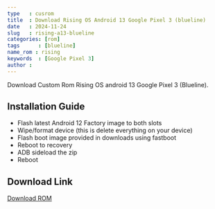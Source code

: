 ```yaml
---
type   : cusrom
title  : Download Rising OS Android 13 Google Pixel 3 (blueline)
date   : 2024-11-24
slug   : rising-a13-blueline
categories: [rom]
tags      : [blueline]
name_rom : rising
keywords  : [Google Pixel 3]
author :
---
```


Download Custom Rom Rising OS android 13 Google Pixel 3 (Blueline).

 
## Installation Guide
- Flash latest Android 12 Factory image to both slots
- Wipe/format device (this is delete everything on your device)
- Flash boot image provided in downloads using fastboot
- Reboot to recovery
- ADB sideload the zip
- Reboot



## Download Link
[Download ROM](https://drive.google.com/drive/folders/13spy6ThzJPoNu8fX-XaTLTYFH5RypHWj)

